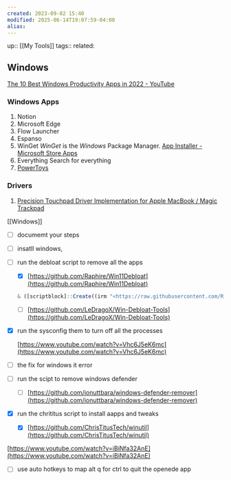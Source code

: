 ```yaml
---
created: 2023-09-02 15:40
modified: 2025-06-14T19:07:59-04:00
alias: 
---
```

up::  [[My Tools]]
tags:: 
related: 

## Windows

[The 10 Best Windows Productivity Apps in 2022 - YouTube](https://www.youtube.com/watch?v=BQKfAxFgi-E)

### Windows Apps
1. Notion
2. Microsoft Edge
3. Flow Launcher
4. Espanso
5. WinGet
	_WinGet_ is the _Windows_ Package Manager.
	[App Installer - Microsoft Store Apps](https://apps.microsoft.com/store/detail/app-installer/9NBLGGH4NNS1?hl=en-us&gl=us)
6. Everything
	Search for everything
7. [PowerToys](https://github.com/microsoft/PowerToys/releases/)

### Drivers
1. [Precision Touchpad Driver Implementation for Apple MacBook / Magic Trackpad](https://github.com/imbushuo/mac-precision-touchpad)


[[Windows]]


- [ ] documemt your steps
- [ ] insatll windows,
    
- [ ] run the debloat script to remove all the apps
    
    - [x] [https://github.com/Raphire/Win11Debloat](https://github.com/Raphire/Win11Debloat)
    
    ```jsx
    & ([scriptblock]::Create((irm "<https://raw.githubusercontent.com/Raphire/Win11Debloat/master/Get.ps1>"))) -RunDefaults -Silent -RemoveApps -RemoveCommApps -RemoveW11Outlook -RemoveDevApps -RemoveGamingApps -DisableDVR -ClearStart -ClearStartAllUsers -DisableTelemetry -DisableBing -DisableSuggestions -DisableLockscreenTips -RevertContextMenu -ShowHiddenFolders -ShowKnownFileExt -HideDupliDrive -TaskbarAlignLeft -HideSearchTb -ShowSearchIconTb -ShowSearchLabelTb -ShowSearchBoxTb -HideTaskview -HideChat -DisableWidgets -DisableCopilot -DisableRecall -HideGallery
    ```
    
    - [ ] [https://github.com/LeDragoX/Win-Debloat-Tools](https://github.com/LeDragoX/Win-Debloat-Tools)
- [x] run the sysconfig them to turn off all the processes
    
    [https://www.youtube.com/watch?v=Vhc6J5eK6mc](https://www.youtube.com/watch?v=Vhc6J5eK6mc)
    
- [ ] the fix for windows it error
    
- [ ] run the scipt to remove windows defender
    
    - [ ] [https://github.com/ionuttbara/windows-defender-remover](https://github.com/ionuttbara/windows-defender-remover)
- [x] run the chrititus script to install aapps and tweaks
    
    - [x] [https://github.com/ChrisTitusTech/winutil](https://github.com/ChrisTitusTech/winutil)

[https://www.youtube.com/watch?v=iBiNfa32AnE](https://www.youtube.com/watch?v=iBiNfa32AnE)

- [ ] use auto hotkeys to map alt q for ctrl to quit the openede app


